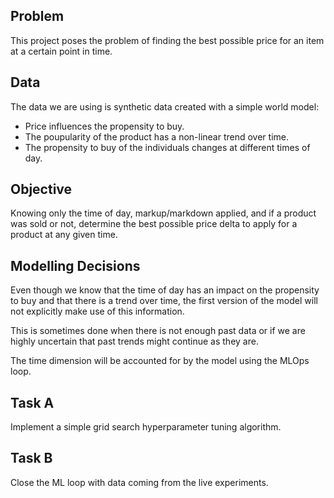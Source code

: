 ## Problem

This project poses the problem of finding the best possible price for an item at a certain point in time.

## Data

The data we are using is synthetic data created with a simple world model:

- Price influences the propensity to buy.
- The poupularity of the product has a non-linear trend over time.
- The propensity to buy of the individuals changes at different times of day.

## Objective

Knowing only the time of day, markup/markdown applied, and if a product was sold or not, determine the best possible price delta to apply for a product at any given time.

## Modelling Decisions

Even though we know that the time of day has an impact on the propensity to buy and that there is a trend over time, the first version of the model will not explicitly make use of this information.

This is sometimes done when there is not enough past data or if we are highly uncertain that past trends might continue as they are.

The time dimension will be accounted for by the model using the MLOps loop.

## Task A

Implement a simple grid search hyperparameter tuning algorithm.

## Task B

Close the ML loop with data coming from the live experiments.